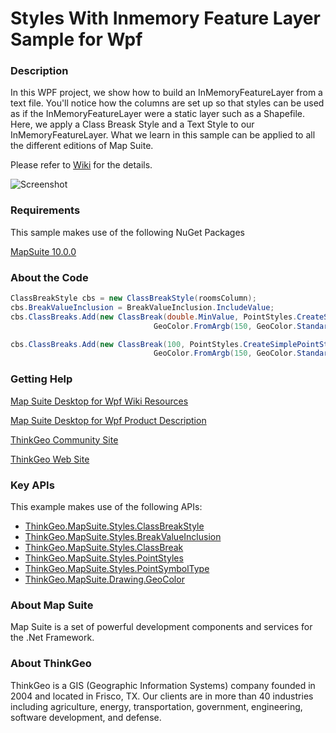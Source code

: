 # Styles With Inmemory Feature Layer Sample for Wpf

### Description
In this WPF project, we show how to build an InMemoryFeatureLayer from a text file. You'll notice how the columns are set up so that styles can be used as if the InMemoryFeatureLayer were a static layer such as a Shapefile. Here, we apply a Class Breask Style and a Text Style to our InMemoryFeatureLayer. What we learn in this sample can be applied to all the different editions of Map Suite.

Please refer to [Wiki](http://wiki.thinkgeo.com/wiki/map_suite_desktop_for_wpf) for the details.

![Screenshot](https://gitlab.com/thinkgeo/public/thinkgeo-desktop-maps/-/raw/support/v10/samples/wpf/StylesWithinMemoryFeatureLayer/Screenshot.png)

### Requirements
This sample makes use of the following NuGet Packages

[MapSuite 10.0.0](https://www.nuget.org/packages?q=ThinkGeo)

### About the Code
```csharp
ClassBreakStyle cbs = new ClassBreakStyle(roomsColumn);
cbs.BreakValueInclusion = BreakValueInclusion.IncludeValue;
cbs.ClassBreaks.Add(new ClassBreak(double.MinValue, PointStyles.CreateSimplePointStyle(PointSymbolType.Circle,
                                GeoColor.FromArgb(150, GeoColor.StandardColors.Blue), GeoColor.StandardColors.Black, 8)));

cbs.ClassBreaks.Add(new ClassBreak(100, PointStyles.CreateSimplePointStyle(PointSymbolType.Circle,
                                GeoColor.FromArgb(150, GeoColor.StandardColors.Blue), GeoColor.StandardColors.Black, 12)));
```
### Getting Help

[Map Suite Desktop for Wpf Wiki Resources](http://wiki.thinkgeo.com/wiki/map_suite_desktop_for_wpf)

[Map Suite Desktop for Wpf Product Description](https://thinkgeo.com/ui-controls#desktop-platforms)

[ThinkGeo Community Site](http://community.thinkgeo.com/)

[ThinkGeo Web Site](http://www.thinkgeo.com)

### Key APIs
This example makes use of the following APIs:

- [ThinkGeo.MapSuite.Styles.ClassBreakStyle](http://wiki.thinkgeo.com/wiki/api/thinkgeo.mapsuite.styles.classbreakstyle)
- [ThinkGeo.MapSuite.Styles.BreakValueInclusion](http://wiki.thinkgeo.com/wiki/api/thinkgeo.mapsuite.styles.breakvalueinclusion)
- [ThinkGeo.MapSuite.Styles.ClassBreak](http://wiki.thinkgeo.com/wiki/api/thinkgeo.mapsuite.styles.classbreak)
- [ThinkGeo.MapSuite.Styles.PointStyles](http://wiki.thinkgeo.com/wiki/api/thinkgeo.mapsuite.styles.pointstyles)
- [ThinkGeo.MapSuite.Styles.PointSymbolType](http://wiki.thinkgeo.com/wiki/api/thinkgeo.mapsuite.styles.pointsymboltype)
- [ThinkGeo.MapSuite.Drawing.GeoColor](http://wiki.thinkgeo.com/wiki/api/thinkgeo.mapsuite.drawing.geocolor)

### About Map Suite
Map Suite is a set of powerful development components and services for the .Net Framework.

### About ThinkGeo
ThinkGeo is a GIS (Geographic Information Systems) company founded in 2004 and located in Frisco, TX. Our clients are in more than 40 industries including agriculture, energy, transportation, government, engineering, software development, and defense.
